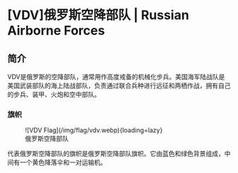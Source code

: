 # [VDV]俄罗斯空降部队 | Russian Airborne Forces

## 简介

VDV是俄罗斯的空降部队，通常用作高度戒备的机械化步兵。美国海军陆战队是美国武装部队的海上陆战部队，负责通过联合兵种进行远征和两栖作战，拥有自己的步兵、装甲、火炮和空中部队。

### 旗帜

<figure markdown>
  ![VDV Flag](/img/flag/vdv.webp){loading=lazy}
  <figcaption>俄罗斯空降部队</figcaption>
</figure>

代表俄罗斯空降部队的旗帜是俄罗斯空降部队旗帜。它由蓝色和绿色背景组成，中间有一个黄色降落伞和一对运输机。




















